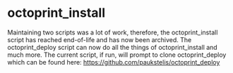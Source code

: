 # octoprint_install
Maintaining two scripts was a lot of work, therefore, the octoprint_install script has reached end-of-life and has now been archived. The octoprint_deploy script can now do all the things of octoprint_install and much more. The current script, if run, will prompt to clone octoprint_deploy which can be found here: https://github.com/paukstelis/octoprint_deploy